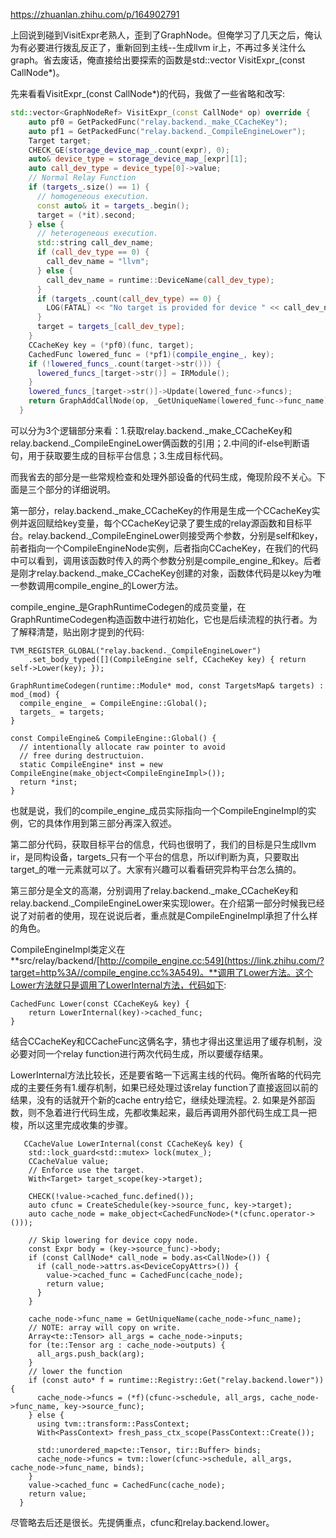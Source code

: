 https://zhuanlan.zhihu.com/p/164902791



上回说到碰到VisitExpr老熟人，歪到了GraphNode。但俺学习了几天之后，俺认为有必要进行拨乱反正了，重新回到主线--生成llvm ir上，不再过多关注什么graph。省去废话，俺直接给出要探索的函数是std::vector<GraphNodeRef> VisitExpr_(const CallNode*)。







先来看看VisitExpr_(const CallNode*)的代码，我做了一些省略和改写:

```cpp
std::vector<GraphNodeRef> VisitExpr_(const CallNode* op) override {
    auto pf0 = GetPackedFunc("relay.backend._make_CCacheKey");
    auto pf1 = GetPackedFunc("relay.backend._CompileEngineLower");
    Target target;
    CHECK_GE(storage_device_map_.count(expr), 0);
    auto& device_type = storage_device_map_[expr][1];
    auto call_dev_type = device_type[0]->value;
    // Normal Relay Function
    if (targets_.size() == 1) {
      // homogeneous execution.
      const auto& it = targets_.begin();
      target = (*it).second;
    } else {
      // heterogeneous execution.
      std::string call_dev_name;
      if (call_dev_type == 0) {
        call_dev_name = "llvm";
      } else {
        call_dev_name = runtime::DeviceName(call_dev_type);
      }
      if (targets_.count(call_dev_type) == 0) {
        LOG(FATAL) << "No target is provided for device " << call_dev_name;
      }
      target = targets_[call_dev_type];
    }
    CCacheKey key = (*pf0)(func, target);
    CachedFunc lowered_func = (*pf1)(compile_engine_, key);
    if (!lowered_funcs_.count(target->str())) {
      lowered_funcs_[target->str()] = IRModule();
    }
    lowered_funcs_[target->str()]->Update(lowered_func->funcs);
    return GraphAddCallNode(op, _GetUniqueName(lowered_func->func_name), lowered_func->func_name);
  }
```

可以分为3个逻辑部分来看：1.获取relay.backend._make_CCacheKey和relay.backend._CompileEngineLower俩函数的引用；2.中间的if-else判断语句，用于获取要生成的目标平台信息；3.生成目标代码。

而我省去的部分是一些常规检查和处理外部设备的代码生成，俺现阶段不关心。下面是三个部分的详细说明。

第一部分，relay.backend._make_CCacheKey的作用是生成一个CCacheKey实例并返回赋给key变量，每个CCacheKey记录了要生成的relay源函数和目标平台。relay.backend._CompileEngineLower则接受两个参数，分别是self和key，前者指向一个CompileEngineNode实例，后者指向CCacheKey，在我们的代码中可以看到，调用该函数时传入的两个参数分别是compile_engine_和key。后者是刚才relay.backend._make_CCacheKey创建的对象，函数体代码是以key为唯一参数调用compile_engine_的Lower方法。

compile_engine_是GraphRuntimeCodegen的成员变量，在GraphRuntimeCodegen构造函数中进行初始化，它也是后续流程的执行者。为了解释清楚，贴出刚才提到的代码:

```text
TVM_REGISTER_GLOBAL("relay.backend._CompileEngineLower")
    .set_body_typed([](CompileEngine self, CCacheKey key) { return self->Lower(key); });

GraphRuntimeCodegen(runtime::Module* mod, const TargetsMap& targets) : mod_(mod) {
  compile_engine_ = CompileEngine::Global();
  targets_ = targets;
}

const CompileEngine& CompileEngine::Global() {
  // intentionally allocate raw pointer to avoid
  // free during destructuion.
  static CompileEngine* inst = new CompileEngine(make_object<CompileEngineImpl>());
  return *inst;
}
```

也就是说，我们的compile_engine_成员实际指向一个CompileEngineImpl的实例，它的具体作用到第三部分再深入叙述。

第二部分代码，获取目标平台的信息，代码也很明了，我们的目标是只生成llvm ir，是同构设备，targets_只有一个平台的信息，所以if判断为真，只要取出target_的唯一元素就可以了。大家有兴趣可以看看研究异构平台怎么搞的。

第三部分是全文的高潮，分别调用了relay.backend._make_CCacheKey和relay.backend._CompileEngineLower来实现lower。在介绍第一部分时候我已经说了对前者的使用，现在说说后者，重点就是CompileEngineImpl承担了什么样的角色。

CompileEngineImpl类定义在**src/relay/backend/[http://compile_engine.cc:549](https://link.zhihu.com/?target=http%3A//compile_engine.cc%3A549)。**调用了Lower方法。这个Lower方法就只是调用了LowerInternal方法，代码如下:

```text
CachedFunc Lower(const CCacheKey& key) { 
    return LowerInternal(key)->cached_func; 
}
```

结合CCacheKey和CCacheFunc这俩名字，猜也才得出这里运用了缓存机制，没必要对同一个relay function进行两次代码生成，所以要缓存结果。

LowerInternal方法比较长，还是要省略一下远离主线的代码。俺所省略的代码完成的主要任务有1.缓存机制，如果已经处理过该relay function了直接返回以前的结果，没有的话就开个新的cache entry给它，继续处理流程。2. 如果是外部函数，则不急着进行代码生成，先都收集起来，最后再调用外部代码生成工具一把梭，所以这里完成收集的步骤。

```text
   CCacheValue LowerInternal(const CCacheKey& key) {
    std::lock_guard<std::mutex> lock(mutex_);
    CCacheValue value;
    // Enforce use the target.
    With<Target> target_scope(key->target);

    CHECK(!value->cached_func.defined());
    auto cfunc = CreateSchedule(key->source_func, key->target);
    auto cache_node = make_object<CachedFuncNode>(*(cfunc.operator->()));

    // Skip lowering for device copy node.
    const Expr body = (key->source_func)->body;
    if (const CallNode* call_node = body.as<CallNode>()) {
      if (call_node->attrs.as<DeviceCopyAttrs>()) {
        value->cached_func = CachedFunc(cache_node);
        return value;
      }
    }

    cache_node->func_name = GetUniqueName(cache_node->func_name);
    // NOTE: array will copy on write.
    Array<te::Tensor> all_args = cache_node->inputs;
    for (te::Tensor arg : cache_node->outputs) {
      all_args.push_back(arg);
    }
    // lower the function
    if (const auto* f = runtime::Registry::Get("relay.backend.lower")) {
      cache_node->funcs = (*f)(cfunc->schedule, all_args, cache_node->func_name, key->source_func);
    } else {
      using tvm::transform::PassContext;
      With<PassContext> fresh_pass_ctx_scope(PassContext::Create());

      std::unordered_map<te::Tensor, tir::Buffer> binds;
      cache_node->funcs = tvm::lower(cfunc->schedule, all_args, cache_node->func_name, binds);
    }
    value->cached_func = CachedFunc(cache_node);
    return value;
  }
```

尽管略去后还是很长。先提俩重点，cfunc和relay.backend.lower。